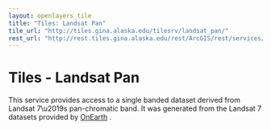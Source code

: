 ```yaml
---
layout: openlayers_tile
title: "Tiles: Landsat Pan"
tile_url: "http://tiles.gina.alaska.edu/tilesrv/landsat_pan/"
rest_url: "http://rest.tiles.gina.alaska.edu/rest/ArcGIS/rest/services/landsat_pan/MapServer"
---
```


Tiles - Landsat Pan
===================

This service provides access to a single banded dataset derived from Landsat 7\\u2019s pan-chromatic band. It was generated from the Landsat 7 datasets provided by [OnEarth](http://onearth.jpl.nasa.gov/) .
